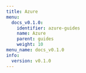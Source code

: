 ```yaml
---
title: Azure
menu:
  docs_v0.1.0:
    identifier: azure-guides
    name: Azure
    parent: guides
    weight: 10
menu_name: docs_v0.1.0
info:
  version: v0.1.0
---
```


